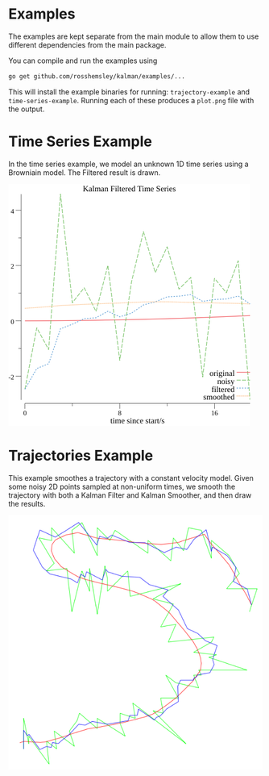 # Examples

The examples are kept separate from the main module to allow them to use different dependencies from the main package.

You can compile and run the examples using

```bash
go get github.com/rosshemsley/kalman/examples/...
```

This will install the example binaries for running: `trajectory-example` and `time-series-example`.
Running each of these produces a `plot.png` file with the output.

# Time Series Example
In the time series example, we model an unknown 1D time series using a Browniain model.
The Filtered result is drawn.

![Alt text](images/time_series_example_plot.png?raw=true "time series example")

# Trajectories Example
This example smoothes a trajectory with a constant velocity model.
Given some noisy 2D points sampled at non-uniform times, we smooth the trajectory
with both a Kalman Filter and Kalman Smoother, and then draw the results.

![Alt text](images/trajectory_example_plot.png?raw=true "trajectory example")
